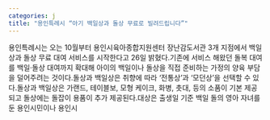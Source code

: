 ```yaml
---
categories: j
title: "용인특례시 “아기 백일상과 돌상 무료로 빌려드립니다”"
---
```

용인특례시는 오는 10월부터 용인시육아종합지원센터 장난감도서관 3개 지점에서 백일상과 돌상 무료 대여 서비스를 시작한다고 26일 밝혔다.기존에 서비스 해왔던 돌복 대여를 백일·돌상 대여까지 확대해 아이의 백일이나 돌상을 직접 준비하는 가정의 양육 부담을 덜어주려는 것이다.돌상과 백일상은 취향에 따라 ‘전통상’과 ‘모던상’을 선택할 수 있다.돌상과 백일상은 가랜드, 테이블보, 모형 케이크, 화병, 촛대, 등의 소품이 기본 제공되고 돌상에는 돌잡이 용품이 추가 제공된다.대상은 출생일 기준 백일 돌의 영아 자녀를 둔 용인시민이나 용인시